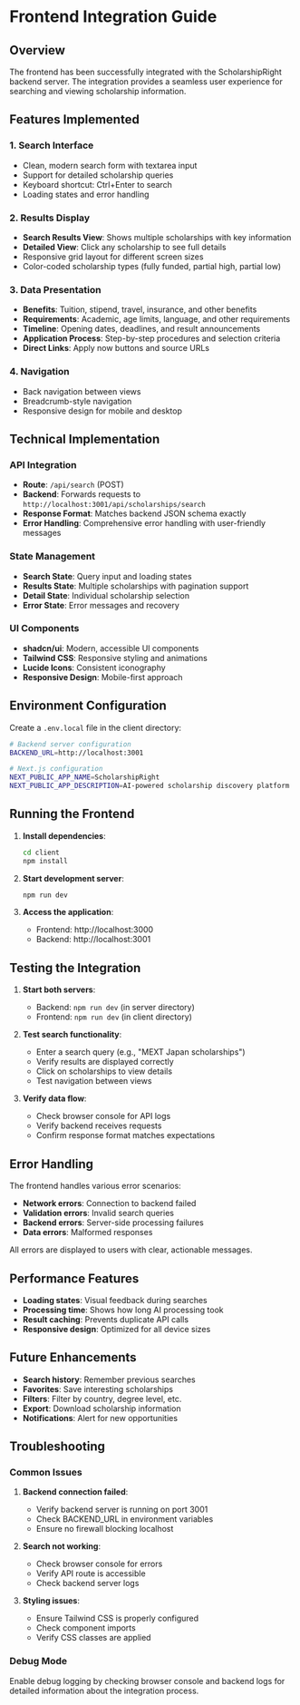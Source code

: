 # Frontend Integration Guide

## Overview
The frontend has been successfully integrated with the ScholarshipRight backend server. The integration provides a seamless user experience for searching and viewing scholarship information.

## Features Implemented

### 1. **Search Interface**
- Clean, modern search form with textarea input
- Support for detailed scholarship queries
- Keyboard shortcut: Ctrl+Enter to search
- Loading states and error handling

### 2. **Results Display**
- **Search Results View**: Shows multiple scholarships with key information
- **Detailed View**: Click any scholarship to see full details
- Responsive grid layout for different screen sizes
- Color-coded scholarship types (fully funded, partial high, partial low)

### 3. **Data Presentation**
- **Benefits**: Tuition, stipend, travel, insurance, and other benefits
- **Requirements**: Academic, age limits, language, and other requirements
- **Timeline**: Opening dates, deadlines, and result announcements
- **Application Process**: Step-by-step procedures and selection criteria
- **Direct Links**: Apply now buttons and source URLs

### 4. **Navigation**
- Back navigation between views
- Breadcrumb-style navigation
- Responsive design for mobile and desktop

## Technical Implementation

### API Integration
- **Route**: `/api/search` (POST)
- **Backend**: Forwards requests to `http://localhost:3001/api/scholarships/search`
- **Response Format**: Matches backend JSON schema exactly
- **Error Handling**: Comprehensive error handling with user-friendly messages

### State Management
- **Search State**: Query input and loading states
- **Results State**: Multiple scholarships with pagination support
- **Detail State**: Individual scholarship selection
- **Error State**: Error messages and recovery

### UI Components
- **shadcn/ui**: Modern, accessible UI components
- **Tailwind CSS**: Responsive styling and animations
- **Lucide Icons**: Consistent iconography
- **Responsive Design**: Mobile-first approach

## Environment Configuration

Create a `.env.local` file in the client directory:

```bash
# Backend server configuration
BACKEND_URL=http://localhost:3001

# Next.js configuration
NEXT_PUBLIC_APP_NAME=ScholarshipRight
NEXT_PUBLIC_APP_DESCRIPTION=AI-powered scholarship discovery platform
```

## Running the Frontend

1. **Install dependencies**:
   ```bash
   cd client
   npm install
   ```

2. **Start development server**:
   ```bash
   npm run dev
   ```

3. **Access the application**:
   - Frontend: http://localhost:3000
   - Backend: http://localhost:3001

## Testing the Integration

1. **Start both servers**:
   - Backend: `npm run dev` (in server directory)
   - Frontend: `npm run dev` (in client directory)

2. **Test search functionality**:
   - Enter a search query (e.g., "MEXT Japan scholarships")
   - Verify results are displayed correctly
   - Click on scholarships to view details
   - Test navigation between views

3. **Verify data flow**:
   - Check browser console for API logs
   - Verify backend receives requests
   - Confirm response format matches expectations

## Error Handling

The frontend handles various error scenarios:
- **Network errors**: Connection to backend failed
- **Validation errors**: Invalid search queries
- **Backend errors**: Server-side processing failures
- **Data errors**: Malformed responses

All errors are displayed to users with clear, actionable messages.

## Performance Features

- **Loading states**: Visual feedback during searches
- **Processing time**: Shows how long AI processing took
- **Result caching**: Prevents duplicate API calls
- **Responsive design**: Optimized for all device sizes

## Future Enhancements

- **Search history**: Remember previous searches
- **Favorites**: Save interesting scholarships
- **Filters**: Filter by country, degree level, etc.
- **Export**: Download scholarship information
- **Notifications**: Alert for new opportunities

## Troubleshooting

### Common Issues

1. **Backend connection failed**:
   - Verify backend server is running on port 3001
   - Check BACKEND_URL in environment variables
   - Ensure no firewall blocking localhost

2. **Search not working**:
   - Check browser console for errors
   - Verify API route is accessible
   - Check backend server logs

3. **Styling issues**:
   - Ensure Tailwind CSS is properly configured
   - Check component imports
   - Verify CSS classes are applied

### Debug Mode

Enable debug logging by checking browser console and backend logs for detailed information about the integration process.
